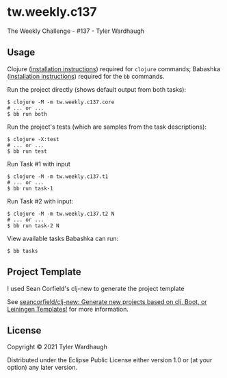 # tw.weekly.c137


The Weekly Challenge - #137 - Tyler Wardhaugh

## Usage

Clojure ([installation instructions](https://clojure.org/guides/getting_started#_clojure_installer_and_cli_tools)) required for `clojure` commands; Babashka ([installation instructions](https://github.com/babashka/babashka#quickstart)) required for the `bb` commands.

Run the project directly (shows default output from both tasks):

    $ clojure -M -m tw.weekly.c137.core
    # ... or ...
    $ bb run both

Run the project's tests (which are samples from the task descriptions):

    $ clojure -X:test
    # ... or ...
    $ bb run test

Run Task #1 with input

    $ clojure -M -m tw.weekly.c137.t1
    # ... or ...
    $ bb run task-1

Run Task #2 with input:

    $ clojure -M -m tw.weekly.c137.t2 N
    # ... or ...
    $ bb run task-2 N

View available tasks Babashka can run:

    $ bb tasks

## Project Template

I used Sean Corfield's clj-new to generate the project template

See [seancorfield/clj-new: Generate new projects based on clj, Boot, or Leiningen Templates!](https://github.com/seancorfield/clj-new) for more information.

## License

Copyright © 2021 Tyler Wardhaugh

Distributed under the Eclipse Public License either version 1.0 or (at your option) any later version.
